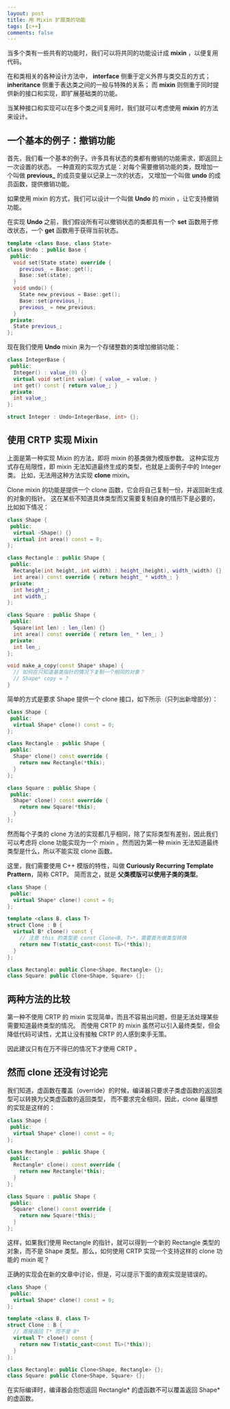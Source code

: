 ```yaml
---
layout: post
title: 用 Mixin 扩展类的功能
tags: [c++]
comments: false
---
```


当多个类有一些共有的功能时，我们可以将共同的功能设计成 **mixin** ，以便复用代码。

在和类相关的各种设计方法中， **interface** 侧重于定义外界与类交互的方式；
**inheritance** 侧重于表达类之间的一般与特殊的关系；
而 **mixin** 则侧重于同时提供新的接口和实现，即扩展基础类的功能。

当某种接口和实现可以在多个类之间复用时，我们就可以考虑使用 **mixin** 的方法来设计。

<!--more-->

## 一个基本的例子：撤销功能 ##

首先，我们看一个基本的例子。许多具有状态的类都有撤销的功能需求，即返回上一次设置的状态。
一种直观的实现方式是：对每个需要撤销功能的类，既增加一个叫做 **previous_** 的成员变量以记录上一次的状态，
又增加一个叫做 **undo** 的成员函数，提供撤销功能。

如果使用 mixin 的方式，我们可以设计一个叫做 **Undo** 的 mixin ，让它支持撤销功能。

在实现 **Undo** 之前，我们假设所有可以撤销状态的类都具有一个 **set** 函数用于修改状态，一个 **get** 
函数用于获得当前状态。

```cpp
template <class Base, class State>
class Undo : public Base {
 public:
  void set(State state) override { 
    previous_ = Base::get();
    Base::set(state);
  }
  void undo() {
    State new_previous = Base::get();
    Base::set(previous_);
    previous_ = new_previous;
  }
 private:
  State previous_;
};
```

现在我们使用 **Undo** mixin 来为一个存储整数的类增加撤销功能：

```cpp
class IntegerBase {
 public:
  Integer() : value_(0) {}
  virtual void set(int value) { value_ = value; }
  int get() const { return value_; }
 private:
  int value_;
};

struct Integer : Undo<IntegerBase, int> {};
```

## 使用 CRTP 实现 Mixin ##

上面是第一种实现 Mixin 的方法，即将 mixin 的基类做为模版参数。
这种实现方式存在局限性，即 mixin 无法知道最终生成的类型，也就是上面例子中的 Integer 类。
比如，无法用这种方法实现 **clone** mixin。

Clone mixin 的功能是提供一个 clone 函数，它会将自己复制一份，并返回新生成的对象的指针。
这在某些不知道具体类型而又需要复制自身的情形下是必要的，比如如下情况：

```cpp
class Shape {
 public:
  virtual ~Shape() {}
  virtual int area() const = 0;
};

class Rectangle : public Shape {
 public:
  Rectangle(int height, int width) : height_(height), width_(width) {}
  int area() const override { return height_ * width_; }
 private:
  int height_;
  int width_;
};

class Square : public Shape {
 public:
  Square(int len) : len_(len) {}
  int area() const override { return len_ * len_; }
 private:
  int len_;
};

void make_a_copy(const Shape* shape) {
  // 如何在只知道基类指针的情况下复制一个相同的对象？
  // Shape* copy = ?
}
```

简单的方式是要求 Shape 提供一个 clone 接口，如下所示（只列出新增部分）：

```cpp
class Shape {
 public:
  virtual Shape* clone() const = 0;
};

class Rectangle : public Shape {
 public:
  Shape* clone() const override { 
    return new Rectangle(*this); 
  }
};

class Square : public Shape {
 public:
  Shape* clone() const override { 
    return new Square(*this); 
  }
};
```

然而每个子类的 clone 方法的实现都几乎相同，除了实际类型有差别，因此我们可以考虑将 clone
功能实现为一个 mixin 。然而因为第一种 mixin 无法知道最终类型是什么，所以不能实现 clone 函数。

这里，我们需要使用 C++ 模版的特性，叫做 **Curiously Recurring Template Prattern**，简称 CRTP。
简而言之，就是 **父类模版可以使用子类的类型**。

```cpp
class Shape {
 public:
  virtual Shape* clone() const = 0;
};

template <class B, class T>
struct Clone : B {
  virtual B* clone() const {
    // 注意 this 的类型是 const Clone<B, T>*，需要首先做类型转换
    return new T(static_cast<const T&>(*this));
  }
};

class Rectangle: public Clone<Shape, Rectangle> {};
class Square: public Clone<Shape, Square> {};
```

## 两种方法的比较 ##

第一种不使用 CRTP 的 mixin 实现简单，而且不容易出问题，但是无法处理某些需要知道最终类型的情况。
而使用 CRTP 的 mixin 虽然可以引入最终类型，但会降低代码可读性，尤其让没有接触 CRTP 的人感到束手无策。

因此建议只有在万不得已的情况下才使用 CRTP 。

## 然而 clone 还没有讨论完 ##

我们知道，虚函数在覆盖（override）的时候，编译器只要求子类虚函数的返回类型可以转换为父类虚函数的返回类型，
而不要求完全相同，因此，clone 最理想的实现是这样的：

```cpp
class Shape {
 public:
  virtual Shape* clone() const = 0;
};

class Rectangle : public Shape {
 public:
  Rectangle* clone() const override { 
    return new Rectangle(*this); 
  }
};

class Square : public Shape {
 public:
  Square* clone() const override { 
    return new Square(*this); 
  }
};
```

这样，如果我们使用 Rectangle 的指针，就可以得到一个新的 Rectangle 类型的对象，而不是 Shape 类型。那么，如何使用 CRTP 实现一个支持这样的 clone 功能的 mixin 呢？

正确的实现会在新的文章中讨论，但是，可以提示下面的直观实现是错误的。

```cpp
class Shape {
 public:
  virtual Shape* clone() const = 0;
};

template <class B, class T>
struct Clone : B {
  // 直接返回 T* 而不是 B*
  virtual T* clone() const {
    return new T(static_cast<const T&>(*this));
  }
};

class Rectangle: public Clone<Shape, Rectangle> {};
class Square: public Clone<Shape, Square> {};
```

在实际编译时，编译器会抱怨返回 Rectangle* 的虚函数不可以覆盖返回 Shape* 的虚函数。
